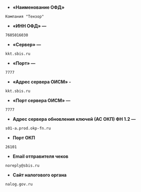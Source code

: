 - **«Наименование ОФД»**
```
Компания "Тензор"
```

- **«ИНН ОФД» —** 
```
7605016030
```

- **«Сервер» —** 
```
kkt.sbis.ru
```

- **«Порт» —** 
```
7777
```

- **«Адрес сервера ОИСМ» -** 
```
kkt.sbis.ru
```

- **«Порт сервера ОИСМ» —** 
```
7777
```

- **Адрес сервера обновления ключей (АС ОКП) ФН 1.2 —** 
```
s01-a.prod.okp-fn.ru
```

- **Порт ОКП**
```
26101
```

- **Email отправителя чеков**
```
noreply@sbis.ru
```

- **Сайт налогового органа**
```
nalog.gov.ru
```
